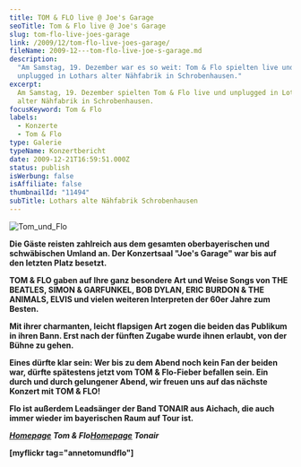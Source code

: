 ```yaml
---
title: TOM & FLO live @ Joe's Garage
seoTitle: Tom & Flo live @ Joe's Garage
slug: tom-flo-live-joes-garage
link: /2009/12/tom-flo-live-joes-garage/
fileName: 2009-12---tom-flo-live-joe-s-garage.md
description:
  "Am Samstag, 19. Dezember war es so weit: Tom & Flo spielten live und
  unplugged in Lothars alter Nähfabrik in Schrobenhausen."
excerpt:
  Am Samstag, 19. Dezember spielten Tom & Flo live und unplugged in Lothars
  alter Nähfabrik in Schrobenhausen.
focusKeyword: Tom & Flo
labels:
  - Konzerte
  - Tom & Flo
type: Galerie
typeName: Konzertbericht
date: 2009-12-21T16:59:51.000Z
status: publish
isWerbung: false
isAffiliate: false
thumbnailId: "11494"
subTitle: Lothars alte Nähfabrik Schrobenhausen
---
```


![Tom_und_Flo](http://cardamonchai.com/wp-content/uploads/2009/12/9915324134_eeaa627d60_z-640x427.jpg)

<strong>

Die Gäste reisten zahlreich aus dem gesamten oberbayerischen und schwäbischen
Umland an. Der Konzertsaal "Joe's Garage" war bis auf den letzten Platz besetzt.

TOM &amp; FLO gaben auf Ihre ganz besondere Art und Weise Songs von THE BEATLES,
SIMON &amp; GARFUNKEL, BOB DYLAN, ERIC BURDON &amp; THE ANIMALS, ELVIS und
vielen weiteren Interpreten der 60er Jahre zum Besten.

Mit ihrer charmanten, leicht flapsigen Art zogen die beiden das Publikum in
ihren Bann. Erst nach der fünften Zugabe wurde ihnen erlaubt, von der Bühne zu
gehen.

Eines dürfte klar sein: Wer bis zu dem Abend noch kein Fan der beiden war,
dürfte spätestens jetzt vom TOM &amp; Flo-Fieber befallen sein. Ein durch und
durch gelungener Abend, wir freuen uns auf das nächste Konzert mit TOM &amp;
FLO!

Flo ist außerdem Leadsänger der Band TONAIR aus Aichach, die auch immer wieder
im bayerischen Raum auf Tour ist.

<em><a title="Tom &amp; Flo" href="http://www.tom-und-flo.de/" target="_blank" rel="noopener">Homepage</a>
Tom &amp;
Flo</em><em><a title="Tonair" href="http://www.tonair.de/frontend/front_content.php" target="_blank" rel="noopener">Homepage</a>
Tonair</em>

[myflickr tag="annetomundflo"]
